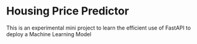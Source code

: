 # Housing Price Predictor

This is an experimental mini project to learn the efficient use of FastAPI to deploy a Machine Learning Model
